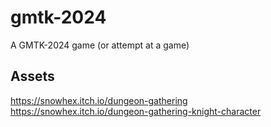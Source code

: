 # gmtk-2024
A GMTK-2024 game (or attempt at a game)

## Assets
https://snowhex.itch.io/dungeon-gathering
https://snowhex.itch.io/dungeon-gathering-knight-character